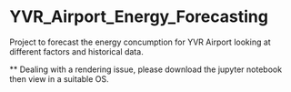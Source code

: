 # YVR_Airport_Energy_Forecasting
Project to forecast the energy concumption for YVR Airport looking at different factors and historical data. 



** Dealing with a rendering issue, please download the jupyter notebook then view in a suitable OS. 
